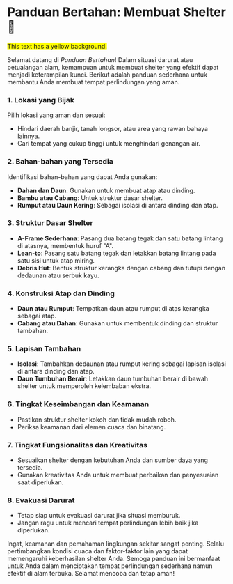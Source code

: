 # Panduan Bertahan: Membuat Shelter 🏡
<span style="background-color: yellow;">This text has a yellow background.</span>

Selamat datang di *Panduan Bertahan*! Dalam situasi darurat atau petualangan alam, kemampuan untuk membuat shelter yang efektif dapat menjadi keterampilan kunci. Berikut adalah panduan sederhana untuk membantu Anda membuat tempat perlindungan yang aman.

### 1. Lokasi yang Bijak

Pilih lokasi yang aman dan sesuai:
- Hindari daerah banjir, tanah longsor, atau area yang rawan bahaya lainnya.
- Cari tempat yang cukup tinggi untuk menghindari genangan air.

### 2. Bahan-bahan yang Tersedia

Identifikasi bahan-bahan yang dapat Anda gunakan:
- **Dahan dan Daun**: Gunakan untuk membuat atap atau dinding.
- **Bambu atau Cabang**: Untuk struktur dasar shelter.
- **Rumput atau Daun Kering**: Sebagai isolasi di antara dinding dan atap.

### 3. Struktur Dasar Shelter

- **A-Frame Sederhana**: Pasang dua batang tegak dan satu batang lintang di atasnya, membentuk huruf "A".
- **Lean-to**: Pasang satu batang tegak dan letakkan batang lintang pada satu sisi untuk atap miring.
- **Debris Hut**: Bentuk struktur kerangka dengan cabang dan tutupi dengan dedaunan atau serbuk kayu.

### 4. Konstruksi Atap dan Dinding

- **Daun atau Rumput**: Tempatkan daun atau rumput di atas kerangka sebagai atap.
- **Cabang atau Dahan**: Gunakan untuk membentuk dinding dan struktur tambahan.

### 5. Lapisan Tambahan

- **Isolasi**: Tambahkan dedaunan atau rumput kering sebagai lapisan isolasi di antara dinding dan atap.
- **Daun Tumbuhan Berair**: Letakkan daun tumbuhan berair di bawah shelter untuk memperoleh kelembaban ekstra.

### 6. Tingkat Keseimbangan dan Keamanan

- Pastikan struktur shelter kokoh dan tidak mudah roboh.
- Periksa keamanan dari elemen cuaca dan binatang.

### 7. Tingkat Fungsionalitas dan Kreativitas

- Sesuaikan shelter dengan kebutuhan Anda dan sumber daya yang tersedia.
- Gunakan kreativitas Anda untuk membuat perbaikan dan penyesuaian saat diperlukan.

### 8. Evakuasi Darurat

- Tetap siap untuk evakuasi darurat jika situasi memburuk.
- Jangan ragu untuk mencari tempat perlindungan lebih baik jika diperlukan.

Ingat, keamanan dan pemahaman lingkungan sekitar sangat penting. Selalu pertimbangkan kondisi cuaca dan faktor-faktor lain yang dapat memengaruhi keberhasilan shelter Anda. Semoga panduan ini bermanfaat untuk Anda dalam menciptakan tempat perlindungan sederhana namun efektif di alam terbuka. Selamat mencoba dan tetap aman!
